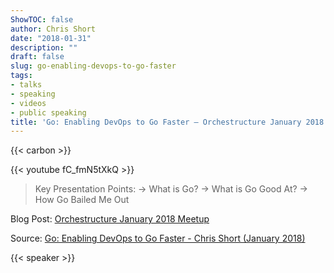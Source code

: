 ```yaml
---
ShowTOC: false
author: Chris Short
date: "2018-01-31"
description: ""
draft: false
slug: go-enabling-devops-to-go-faster
tags:
- talks
- speaking
- videos
- public speaking
title: 'Go: Enabling DevOps to Go Faster — Orchestructure January 2018'
---
```


{{< carbon >}}

{{< youtube fC_fmN5tXkQ >}}

> Key Presentation Points:
> -> What is Go?
> -> What is Go Good At?
> -> How Go Bailed Me Out

Blog Post: [Orchestructure January 2018 Meetup](/orchestructure-january-2018-meetup/)  

Source: [Go: Enabling DevOps to Go Faster - Chris Short (January 2018)](https://youtu.be/fC_fmN5tXkQ)

{{< speaker >}}

